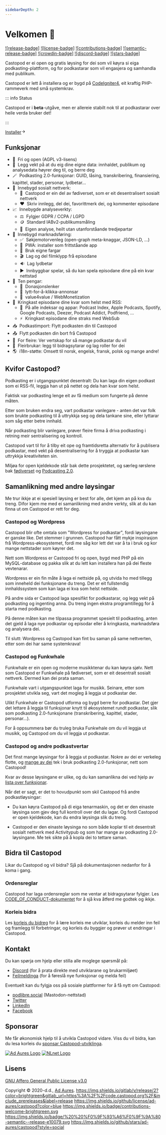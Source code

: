 ```yaml
---
sidebarDepth: 2
---
```


# Velkomen 👋

[![release-badge]][release]&nbsp;[![license-badge]][license]&nbsp;[![contributions-badge]][contributions]&nbsp;[![semantic-release-badge]][semantic-release]&nbsp;[![crowdin-badge]][crowdin]&nbsp;[![discord-badge]][discord]&nbsp;[![stars-badge]][stars]

Castopod er ei open og gratis løysing for dei som vil køyra si eiga
podkasting-plattform, og for podkastarar som vil engasjera og samhandla med
publikum.

Castopod er lett å installera og er bygd på
[CodeIgniter4](https://codeigniter.com/), eit kraftig PHP-rammeverk med små
systemkrav.

::: info Status

Castopod er i **beta**-utgåve, men er allereie stabilt nok til at podkastarar
over heile verda&nbsp;bruker&nbsp;det!

:::

<div class="flex items-center">
  <a href="/getting-started/install" class="inline-flex items-center px-4 py-2 mx-auto font-semibold text-center text-white rounded-full shadow gap-x-1 bg-pine-500 hover:no-underline hover:bg-pine-600">Installer<svg viewBox="0 0 24 24" width="1em" height="1em" class="text-xl text-pine-200"><path fill="currentColor" d="m16.172 11-5.364-5.364 1.414-1.414L20 12l-7.778 7.778-1.414-1.414L16.172 13H4v-2z"></path></svg></a>
</div>

## Funksjonar

- 🌱 &nbsp;Fri og open (AGPL v3-lisens)
- 🔐 &nbsp;Legg vekt på at du eig dine eigne data: innhaldet, publikum og
  analysedata høyrer deg til, og&nbsp;berre&nbsp;deg
- 🪄 &nbsp;Podkasting 2.0-funksjonar: GUID, låsing, transkribering, finansiering,
  kapittel, stader, personar, lydbetar…
- 💬 &nbsp;Innebygd sosialt nettverk:
  - 🚀 &nbsp;Castopod er ein del av fødiverset, som er eit desentralisert
    sosialt nettverk
  - ❤️ &nbsp;Skriv innlegg, del dei, favorittmerk dei, og kommenter episodane
- 📈 &nbsp;Innebygde analyseverkty:
  - ⚖️ &nbsp;Fylgjer GDPR / CCPA / LGPD
  - 🪙 &nbsp;Standard IABv2-publikumsmåling
  - 🏡 &nbsp;Eigen analyse, heilt utan utanforståande tredjepartar
- 📢 &nbsp;Innebygd marknadsføring:
  - ✅ &nbsp;Søkjemotorvenleg (open-graph meta-knaggar, JSON-LD, …)
  - 📱 &nbsp;PWA: installer som frittståande app
  - 🎨 &nbsp;Bruk eigne fargar
  - 🎬 &nbsp;Lag og del filmklypp frå episodane
  - 🔉 &nbsp;Lag lydbetar
  - ▶️ &nbsp;Innbyggbar spelar, så du kan spela episodane dine på ein kvar
    nettstad
- 💸 &nbsp;Ten pengar:
  - 🔗 &nbsp;Donasjonslenker
  - 📲 &nbsp;lytt-for-å-klikka-annonsar
  - 🤝 &nbsp;value4value / WebMonetization
- 📡 &nbsp;Kringkast episodane dine kvar som helst med RSS:
  - 📱 &nbsp;På alle indeksar og appar: Podcast Index, Apple Podcasts, Spotify,
    Google Podcasts, Deezer, Podcast Addict, Podfriend, …
  - ⚡ &nbsp;Kringkast episodane dine straks med WebSub
- 📥 &nbsp;Podkastimport: Flytt podkasten din til Castopod
- 📤 &nbsp;Flytt podkasten din bort frå Castopod
- 🔀 &nbsp;For fleire: Ver vertskap for så mange podkastar du vil
- 👥 &nbsp;Fleirbrukar: legg til bidragsytarar og lag roller for dei
- 🌎 &nbsp;i18n-støtte: Omsett til norsk, engelsk, fransk, polsk og mange andre!

## Kvifor Castopod?

Podkasting er i utgangspunktet desentralt: Du kan laga din eigen podkast som ei
RSS-fil, leggja han ut på nettet og dela han kvar som helst.

Faktisk var podkasting lenge eit av få medium som fungerte på denne måten.

Etter som bruken endra seg, vart podkastar vanlegare - anten det var folk som
brukte podkasting til å uttrykkja seg og dela tankane sine, eller lyttarar som
såg etter betre innhald.

Når podkasting blir vanlegare, prøver fleire firma å driva podkasting i retning
meir sentralisering og kontroll.

Castopod vart til for å tilby eit ope og framtidsretta alternativ for å
publisera podkastar, med vekt på desentralisering for å tryggja at podkastar kan
uttrykkja kreativiteten sin.

Miljøa for open kjeldekode står bak dette prosjektetet, og særleg rørslene bak
[fødiverset](https://fediverse.party/en/fediverse/) og
[Podcasting 2.0](https://podcastindex.org/).

## Samanlikning med andre løysingar

Me trur ikkje at ei spesiell løysing er best for alle, det kjem an på kva du
treng. Difor kjem me med ei samanlikning med andre verkty, slik at du kan finna
ut om Castopod er rett for&nbsp;deg.

### Castopod og Wordpress

Castopod blir ofte omtala som "Wordpress for podkastar", fordi løysingane er
ganske like. Det stemmer i grunnen. Castopod har fått mykje inspirasjon frå
Wordpress-økosystemet, fordi me såg kor lett det var å ta i bruk og kor mange
nettstader som køyrer&nbsp;det.

Nett som Wordpress er Castopod fri og open, bygd med PHP på ein MySQL-database
og pakka slik at du lett kan installera han på dei fleste vevtenarar.

Wordpress er ein fin måte å laga ei nettside på, og utvida ho med tillegg som
inneheld dei funksjonane du treng. Det er eit fullstendig innhaldssystem som kan
laga ei kva som helst nettside.

På andre sida er Castopod laga spesifikt for podkastarar, og legg vekt på
podkasting og ingenting anna. Du treng ingen ekstra programtillegg for å starta
med&nbsp;podkasting.

På denne måten kan me tilpassa programmet spesielt til podkasting, anten det
gjeld å laga nye podkastar og episodar eller å kringkasta, marknadsføra og
analysera dei.

Til slutt: Wordpress og Castopod kan fint bu saman på same nettverten, etter som
dei har same systemkrava!

### Castopod og Funkwhale

Funkwhale er ein open og moderne musikktenar du kan køyra sjølv. Nett som
Castopod er Funkwhale på fødiverset, som er eit desentralt sosialt nettverk.
Dermed kan dei prata saman.

Funkwhale vart i utgangspunktet laga for musikk. Seinare, etter som prosjektet
utvikla seg, vart det mogleg å leggja ut podkastar der.

Ulikt Funkwhale er Castopod utforma og bygd berre for podkastar. Det gjer det
lettare å leggja til funksjonar knytt til økosystemet rundt podkastar, slik som
podkasting 2.0-funksjonane (transkribering, kapittel, stader, personar…).

For å oppsummera bør du truleg bruka Funkwhale om du vil leggja ut musikk, og
Castopod om du vil leggja ut podkastar.

### Castopod og andre podkastvertar

Det finst mange løysingar for å leggja ut podkastar. Nokre av dei er verkeleg
flotte, og [mange av dei](https://podcastindex.org/apps) tek i bruk podkasting
2.0-funksjonar, nett som Castopod!

Kvar av desse løysingane er ulike, og du kan samanlikna dei ved hjelp av
[lista over funksjonar](#features).

Når det er sagt, er det to hovudpunkt som skil Castopod frå andre
podkastløysingar:

- Du kan køyra Castopod på di eiga tenarmaskin, og det er den einaste løysinga
  som gjev deg full kontroll over det du lagar. Og fordi Castopod er open
  kjeldekode, kan du endra løysinga slik du treng.

- Castopod er den einaste løysinga no som både koplar til eit desentralt sosialt
  nettverk med Activitypub og som har mange av podkasting 2.0-løysingane. Me tek
  sikte på å kopla dei to tettare saman.

## Bidra til Castopod

Likar du Castopod og vil bidra? Sjå på dokumentasjonen nedanfor for å koma
i&nbsp;gang.

### Ordensreglar

Castopod har laga ordensreglar som me ventar at bidragsytarar fylgjer. Les
[CODE_OF_CONDUCT-dokumentet](https://code.castopod.org/adaures/castopod/-/blob/beta/CODE_OF_CONDUCT.md)
for å sjå kva åtferd me godtek og&nbsp;ikkje.

### Korleis bidra

Les [korleis du bidreg](./contributing/guidelines.md) for å lære korleis me
utviklar, korleis du melder inn feil og framlegg til forbetringar, og korleis du
byggjer og prøver ut endringar i Castopod.

## Kontakt

Du kan spørja om hjelp eller stilla alle moglege spørsmål på:

- [Discord](https://castopod.org/discord) (for å prata direkte med utviklarane
  og brukarmiljøet)
- [Feilmeldinga](https://code.castopod.org/adaures/castopod/-/issues) (for å
  føreslå nye funksjonar og melda feil)

Eventuelt kan du fylgja oss på sosiale plattformer for å få nytt om Castopod:

- [podlibre.social](https://podlibre.social/@Castopod) (Mastodon-nettstad)
- [Twitter](https://twitter.com/castopod)
- [LinkedIn](https://linkedin.com/company/castopod)
- [Facebook](https://www.facebook.com/castopod)

## Sponsorar

Me får økonomisk hjelp til å utvikla Castopod vidare. Viss du vil bidra, kan du
lesa korleis du
[sponsar Castopod-utviklinga](https://opencollective.com/castopod/contribute).

<div class="flex flex-wrap gap-x-16 gap-y-8">
  <a href="https://adaures.com/" target="_blank" rel="noopener noreferrer"><img src="/images/sponsors/adaures.svg" alt="Ad Aures Logo" class="h-16" /></a>
  <a href="https://nlnet.nl/project/Castopod/" target="_blank" rel="noopener noreferrer"><img src="/images/sponsors/nlnet.svg" alt="NLnet Logo" class="h-16" /></a>
</div>

## Lisens

[GNU Affero General Public License v3.0](https://choosealicense.com/licenses/agpl-3.0/)

Copyright © 2020-d.d., [Ad Aures](https://adaures.com/).
https://img.shields.io/gitlab/v/release/2?color=brightgreen&gitlab_url=https%3A%2F%2Fcode.castopod.org%2F&include_prereleases&label=release
https://img.shields.io/github/license/ad-aures/castopod?color=blue
https://img.shields.io/badge/contributions-welcome-brightgreen.svg
https://img.shields.io/badge/%20%20%F0%9F%93%A6%F0%9F%9A%80-semantic--release-e10079.svg
https://img.shields.io/github/stars/ad-aures/castopod?style=social

[release]: https://code.castopod.org/adaures/castopod/-/releases
[license]: https://code.castopod.org/adaures/castopod/-/blob/beta/LICENSE.md
[contributions]: https://code.castopod.org/adaures/castopod/-/issues
[semantic-release]: https://github.com/semantic-release/semantic-release
[discord]: https://castopod.org/discord
[stars]: https://github.com/ad-aures/castopod/stargazers
[crowdin]: https://translate.castopod.org/project/castopod
